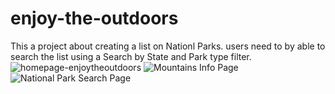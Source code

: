 # enjoy-the-outdoors
This a project about creating a list on Nationl Parks. users need to by able to search the list using a Search by State and  Park type filter.
![homepage-enjoytheoutdoors](https://github.com/becky-bio/enjoy-the-outdoors/assets/146960612/0c06730c-d183-45c6-b301-1edd2541c7e9)
![Mountains Info Page](https://github.com/becky-bio/enjoy-the-outdoors/assets/146960612/fb11d7c0-c9d8-44ae-88b7-6bd9bde607fb)
![National Park Search Page](https://github.com/becky-bio/enjoy-the-outdoors/assets/146960612/06b76166-fd69-4a87-8f6e-71dcda89f7d0)
